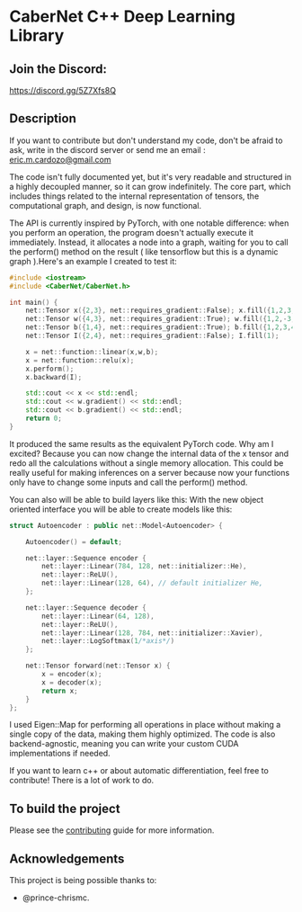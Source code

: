 # CaberNet C++ Deep Learning Library

## Join the Discord:

https://discord.gg/5Z7Xfs8Q

## Description

If you want to contribute but don't understand my code, don't be afraid to ask, write in the discord server or send me an email : eric.m.cardozo@gmail.com

The code isn't fully documented yet, but it's very readable and structured in a highly decoupled manner, so it can grow indefinitely. The core part, which includes things related to the internal representation of tensors, the computational graph, and design, is now functional.

The API is currently inspired by PyTorch, with one notable difference: when you perform an operation, the program doesn't actually execute it immediately. Instead, it allocates a node into a graph, waiting for you to call the perform() method on the result ( like tensorflow but this is a dynamic graph ).Here's an example I created to test it:

```cpp
#include <iostream>
#include <CaberNet/CaberNet.h>

int main() {
    net::Tensor x({2,3}, net::requires_gradient::False); x.fill({1,2,3,4,5,6});
    net::Tensor w({4,3}, net::requires_gradient::True); w.fill({1,2,-3,4,5,6,7,8,-9,10,11,-12});
    net::Tensor b({1,4}, net::requires_gradient::True); b.fill({1,2,3,4});
    net::Tensor I({2,4}, net::requires_gradient::False); I.fill(1);

    x = net::function::linear(x,w,b);
    x = net::function::relu(x);
    x.perform();
    x.backward(I);

    std::cout << x << std::endl;
    std::cout << w.gradient() << std::endl;
    std::cout << b.gradient() << std::endl;
    return 0;
}
```

It produced the same results as the equivalent PyTorch code. Why am I excited? Because you can now change the internal data of the x tensor and redo all the calculations without a single memory allocation. This could be really useful for making inferences on a server because now your functions only have to change some inputs and call the perform() method.

You can also will be able to build layers like this: 
With the new object oriented interface you will be able to create models like this:

```cpp
struct Autoencoder : public net::Model<Autoencoder> {

    Autoencoder() = default;

    net::layer::Sequence encoder {
        net::layer::Linear(784, 128, net::initializer::He),
        net::layer::ReLU(),
        net::layer::Linear(128, 64), // default initializer He,
    };

    net::layer::Sequence decoder {
        net::layer::Linear(64, 128),
        net::layer::ReLU(),
        net::layer::Linear(128, 784, net::initializer::Xavier),
        net::layer::LogSoftmax(1/*axis*/) 
    };

    net::Tensor forward(net::Tensor x) {
        x = encoder(x);
        x = decoder(x);
        return x;
    }
};

```

I used Eigen::Map for performing all operations in place without making a single copy of the data, making them highly optimized. The code is also backend-agnostic, meaning you can write your custom CUDA implementations if needed.

If you want to learn c++ or about automatic differentiation, feel free to contribute! There is a lot of work to do.

## To build the project

Please see the [contributing](.github/CONTRIBUTING.md#building-the-library) guide for more information.

## Acknowledgements

This project is being possible thanks to:

* @prince-chrismc.
